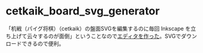 # cetkaik_board_svg_generator



「机戦（パイグ将棋）（cetkaik）の盤面SVGを編集するのに毎回 Inkscape を立ち上げて云々するのが面倒」ということなので[エディタを作った](https://sozysozbot.github.io/cetkaik_board_svg_generator/index.html)。SVGでダウンロードできるので便利。

